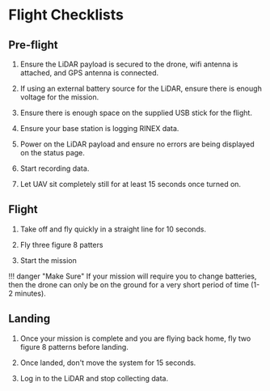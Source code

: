 # Flight Checklists

## Pre-flight

1. Ensure the LiDAR payload is secured to the drone, wifi antenna is attached, and GPS antenna is connected.

1. If using an external battery source for the LiDAR, ensure there is enough voltage for the mission.

1. Ensure there is enough space on the supplied USB stick for the flight.

1. Ensure your base station is logging RINEX data.

1. Power on the LiDAR payload and ensure no errors are being displayed on the status page.

1. Start recording data. 

1. Let UAV sit completely still for at least 15 seconds once turned on.

## Flight

1. Take off and fly quickly in a straight line for 10 seconds.

1. Fly three figure 8 patters

1. Start the mission

!!! danger "Make Sure"
    If your mission will require you to change batteries, then the drone can only be on the ground for a very short period of time (1-2 minutes).

## Landing

1. Once your mission is complete and you are flying back home, fly two figure 8 patterns before landing.

1. Once landed, don't move the system for 15 seconds.

1. Log in to the LiDAR and stop collecting data.

